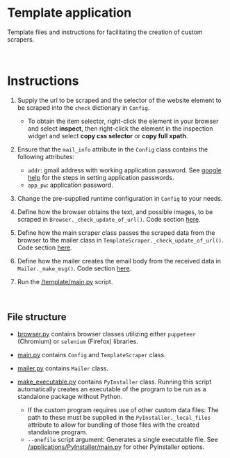 # Template application

Template files and instructions for facilitating the creation of custom scrapers.


<br>

# Instructions

1) Supply the url to be scraped and the selector of the website element to be scraped into the `check` dictionary in `Config`. 
   - To obtain the item selector, right-click the element in your browser and select **inspect**, then right-click the element in the inspection widget and select **copy css selector** or **copy full xpath**.


2) Ensure that the `mail_info` attribute in the `Config` class contains the following attributes:
   - `addr`: gmail address with working application password. See [google help](https://support.google.com/accounts/answer/185833?hl=en) for the steps in setting application passwords.
   - `app_pw`: application password.


3) Change the pre-supplied runtime configuration in `Config` to your needs.


4) Define how the browser obtains the text, and possible images, to be scraped in `Browser._check_update_of_url()`. Code section [here](/applications/template/browser.py#L27-L32).


5) Define how the main scraper class passes the scraped data from the browser to the mailer class in `TemplateScraper._check_update_of_url()`. Code section [here](/applications/template/main.py#L122-L127). 


6) Define how the mailer creates the email body from the received data in `Mailer._make_msg()`. Code section [here](/applications/template/mailer.py#L34-L37).


7) Run the [/template/main.py](/applications/template/main.py) script.



<br>

## File structure

- [browser.py](/applications/template/browser.py) contains browser classes utilizing either `puppeteer` (Chromium) or `selenium` (Firefox) libraries.

- [main.py](/applications/template/main.py) contains  `Config` and `TemplateScraper` class.

- [mailer.py](/applications/template/mailer.py)  contains `Mailer` class.

- [make_executable.py](/applications/template/make_executable.py)  contains `PyInstaller` class. Running this script automatically creates an executable of the program to be run as a standalone package without Python.
  - If the custom program requires use of other custom data files: The path to these must be supplied in the `PyInstaller._local_files` attribute to allow for bundling of those files with the created standalone program.
  - `--onefile` script argument: Generates a single executable file. See [/applications/PyInstaller/main.py](/applications/PyInstaller/main.py#L31-L48) for other PyInstaller options.